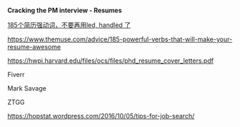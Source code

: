 

**Cracking the PM interview - Resumes**

[185个简历强动词，不要再用led, handled 了](https://www.1point3acres.com/bbs/thread-628972-1-1.html)

https://www.themuse.com/advice/185-powerful-verbs-that-will-make-your-resume-awesome







https://hwpi.harvard.edu/files/ocs/files/phd_resume_cover_letters.pdf

Fiverr

Mark Savage

ZTGG

https://hopstat.wordpress.com/2016/10/05/tips-for-job-search/